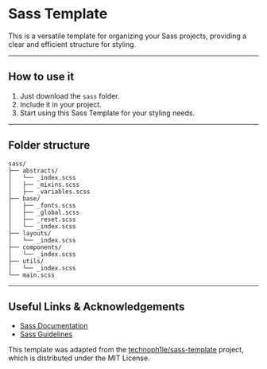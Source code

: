 # Sass Template

This is a versatile template for organizing your Sass projects, providing a clear and efficient structure for styling.

-----

## How to use it

1.  Just download the `sass` folder.
2.  Include it in your project.
3.  Start using this Sass Template for your styling needs.

-----

## Folder structure

```
sass/
├── abstracts/
│   └── _index.scss
│   ├── _mixins.scss
│   ├── _variables.scss
├── base/
│   ├── _fonts.scss
│   ├── _global.scss
│   ├── _reset.scss
│   └── _index.scss
├── layouts/
│   └── _index.scss
├── components/
│   └── _index.scss
├── utils/
│   └── _index.scss
└── main.scss
```

-----

## Useful Links & Acknowledgements

* [Sass Documentation](https://sass-lang.com/documentation)
* [Sass Guidelines](https://sass-guidelin.es/)

This template was adapted from the [technoph1le/sass-template](https://github.com/technoph1le/sass-template) project, which is distributed under the MIT License.